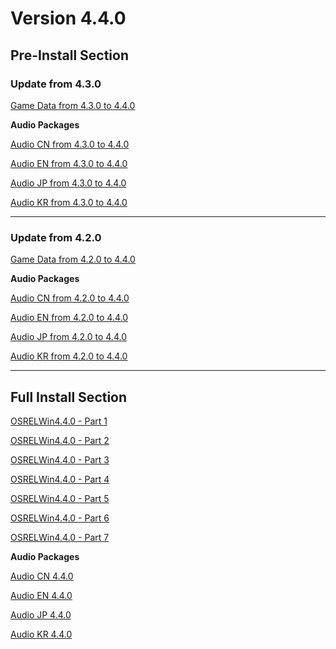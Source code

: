 # Version 4.4.0

## Pre-Install Section

### Update from 4.3.0

[Game Data from 4.3.0 to 4.4.0](https://autopatchhk.yuanshen.com/client_app/update/hk4e_global/10/game_4.3.0_4.4.0_hdiff_7lGqkpy9saiZYfXS.zip)

**Audio Packages**

[Audio CN from 4.3.0 to 4.4.0](https://autopatchhk.yuanshen.com/client_app/update/hk4e_global/10/zh-cn_4.3.0_4.4.0_hdiff_iGxba8mpHN694IBY.zip)

[Audio EN from 4.3.0 to 4.4.0](https://autopatchhk.yuanshen.com/client_app/update/hk4e_global/10/en-us_4.3.0_4.4.0_hdiff_q8uIUt3RlZoyKWcA.zip)

[Audio JP from 4.3.0 to 4.4.0](https://autopatchhk.yuanshen.com/client_app/update/hk4e_global/10/ja-jp_4.3.0_4.4.0_hdiff_rnLX9isdJVu81afS.zip)

[Audio KR from 4.3.0 to 4.4.0](https://autopatchhk.yuanshen.com/client_app/update/hk4e_global/10/ko-kr_4.3.0_4.4.0_hdiff_VzPIgE8jrkbZc1T4.zip)

----

### Update from 4.2.0

[Game Data from 4.2.0 to 4.4.0](https://autopatchhk.yuanshen.com/client_app/update/hk4e_global/10/game_4.2.0_4.4.0_hdiff_1aB6HkjiezJR30fI.zip)

**Audio Packages**

[Audio CN from 4.2.0 to 4.4.0](https://autopatchhk.yuanshen.com/client_app/update/hk4e_global/10/zh-cn_4.2.0_4.4.0_hdiff_VjqxXHSlyGUbOdWM.zip)

[Audio EN from 4.2.0 to 4.4.0](https://autopatchhk.yuanshen.com/client_app/update/hk4e_global/10/en-us_4.2.0_4.4.0_hdiff_R5vqmbc1UFEApWDg.zip)

[Audio JP from 4.2.0 to 4.4.0](https://autopatchhk.yuanshen.com/client_app/update/hk4e_global/10/ja-jp_4.2.0_4.4.0_hdiff_pXCWv90ckibjMDZS.zip)

[Audio KR from 4.2.0 to 4.4.0](https://autopatchhk.yuanshen.com/client_app/update/hk4e_global/10/ko-kr_4.2.0_4.4.0_hdiff_CADJ8w3uMhLEPlGO.zip)

----

## Full Install Section

[OSRELWin4.4.0 - Part 1](https://autopatchhk.yuanshen.com/client_app/download/pc_zip/20240119183743_YjHC1oBl0Hsgxkub/GenshinImpact_4.4.0.zip.001)

[OSRELWin4.4.0 - Part 2](https://autopatchhk.yuanshen.com/client_app/download/pc_zip/20240119183743_YjHC1oBl0Hsgxkub/GenshinImpact_4.4.0.zip.002)

[OSRELWin4.4.0 - Part 3](https://autopatchhk.yuanshen.com/client_app/download/pc_zip/20240119183743_YjHC1oBl0Hsgxkub/GenshinImpact_4.4.0.zip.003)

[OSRELWin4.4.0 - Part 4](https://autopatchhk.yuanshen.com/client_app/download/pc_zip/20240119183743_YjHC1oBl0Hsgxkub/GenshinImpact_4.4.0.zip.004)

[OSRELWin4.4.0 - Part 5](https://autopatchhk.yuanshen.com/client_app/download/pc_zip/20240119183743_YjHC1oBl0Hsgxkub/GenshinImpact_4.4.0.zip.005)

[OSRELWin4.4.0 - Part 6](https://autopatchhk.yuanshen.com/client_app/download/pc_zip/20240119183743_YjHC1oBl0Hsgxkub/GenshinImpact_4.4.0.zip.006)

[OSRELWin4.4.0 - Part 7](https://autopatchhk.yuanshen.com/client_app/download/pc_zip/20240119183743_YjHC1oBl0Hsgxkub/GenshinImpact_4.4.0.zip.007)

**Audio Packages**

[Audio CN 4.4.0](https://autopatchhk.yuanshen.com/client_app/download/pc_zip/20240119183743_YjHC1oBl0Hsgxkub/Audio_Chinese_4.4.0.zip)

[Audio EN 4.4.0](https://autopatchhk.yuanshen.com/client_app/download/pc_zip/20240119183743_YjHC1oBl0Hsgxkub/Audio_English(US)_4.4.0.zip)

[Audio JP 4.4.0](https://autopatchhk.yuanshen.com/client_app/download/pc_zip/20240119183743_YjHC1oBl0Hsgxkub/Audio_Japanese_4.4.0.zip)

[Audio KR 4.4.0](https://autopatchhk.yuanshen.com/client_app/download/pc_zip/20240119183743_YjHC1oBl0Hsgxkub/Audio_Korean_4.4.0.zip)
